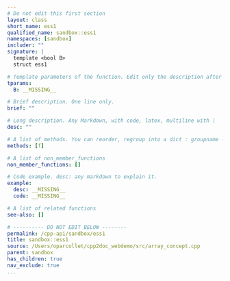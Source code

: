 ```yaml
---
# Do not edit this first section
layout: class
short_name: ess1
qualified_name: sandbox::ess1
namespaces: [sandbox]
includer: ""
signature: |
  template <bool B>
  struct ess1

# Template parameters of the function. Edit only the description after the :
tparams:
  B: __MISSING__

# Brief description. One line only.
brief: ""

# Long description. Any Markdown, with code, latex, multiline with |
desc: ""

# A list of methods. You can reorder, regroup into a dict : groupname -> list
methods: [f]

# A list of non_member_functions
non_member_functions: []

# Code example. desc: any markdown to explain it.
example:
  desc: __MISSING__
  code: __MISSING__

# A list of related functions
see-also: []

# ---------- DO NOT EDIT BELOW --------
permalink: /cpp-api/sandbox/ess1
title: sandbox::ess1
source: /Users/oparcollet/cpp2doc_webdemo/src/array_concept.cpp
parent: sandbox
has_children: true
nav_exclude: true
...
```


